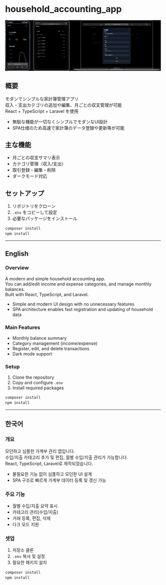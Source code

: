 # household_accounting_app

<p align="center">
  <img src="storage/app/public/app_screenshots_horizontal.png" alt="プロジェクトイメージ" width="800"/>
</p>

## 概要

モダンでシンプルな家計簿管理アプリ<br>
収入・支出カテゴリの追加や編集、月ごとの収支管理が可能<br>
React + TypeScript + Laravel を使用

- 無駄な機能が一切なくシンプルでモダンなUI設計
- SPA仕様のため高速で家計簿のデータ登録や更新等が可能

## 主な機能

- 月ごとの収支サマリ表示
- カテゴリ管理（収入/支出）
- 取引登録・編集・削除
- ダークモード対応

## セットアップ

1. リポジトリをクローン
2. `.env` をコピーして設定
3. 必要なパッケージをインストール

```sh
composer install
npm install
```

---

## English

### Overview

A modern and simple household accounting app.<br>
You can add/edit income and expense categories, and manage monthly balances.<br>
Built with React, TypeScript, and Laravel.

- Simple and modern UI design with no unnecessary features
- SPA architecture enables fast registration and updating of household data

### Main Features

- Monthly balance summary
- Category management (income/expense)
- Register, edit, and delete transactions
- Dark mode support

### Setup

1. Clone the repository
2. Copy and configure `.env`
3. Install required packages

```sh
composer install
npm install
```

---

## 한국어

### 개요

모던하고 심플한 가계부 관리 앱입니다.<br>
수입/지출 카테고리 추가 및 편집, 월별 수입/지출 관리가 가능합니다.<br>
React, TypeScript, Laravel로 제작되었습니다.

- 불필요한 기능 없이 심플하고 모던한 UI 설계
- SPA 구조로 빠르게 가계부 데이터 등록 및 갱신 가능

### 주요 기능

- 월별 수입/지출 요약 표시
- 카테고리 관리(수입/지출)
- 거래 등록, 편집, 삭제
- 다크 모드 지원

### 셋업

1. 저장소 클론
2. `.env` 복사 및 설정
3. 필요한 패키지 설치

```sh
composer install
npm install
```
